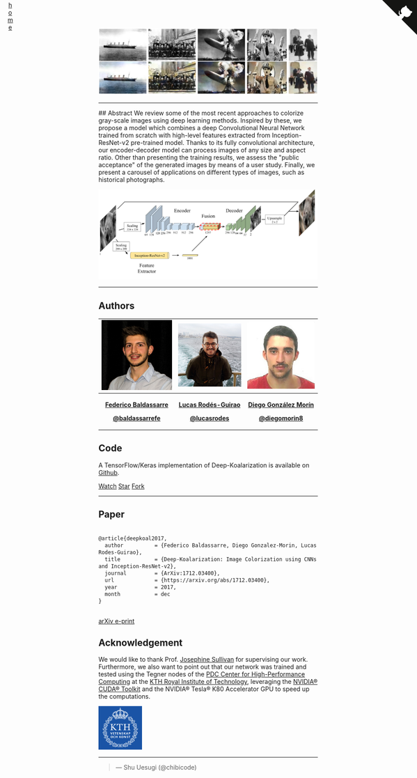 
<!--<script src="//platform.linkedin.com/in.js" type="text/javascript"> lang: en_US</script><script type="IN/Share" data-url="lcsrg.me/deep-koalarization"></script><a class="twitter-share-button" href="https://twitter.com/intent/tweet?text=">Tweet</a>-->

![](static/images/historical.jpg)

<!-- Place this tag where you want the button to render. 
<a class="github-button" href="https://github.com/lucasrodes/deep-koalarization/archive/master.zip" data-icon="octicon-cloud-download" data-size="large" aria-label="Download lucasrodes/deep-koalarization on GitHub">Download</a>
-->

<div><hr></div>
## Abstract
We review some of the most recent approaches to colorize gray-scale images using deep learning methods. Inspired by these, we propose a model which combines a deep Convolutional Neural Network trained from scratch with high-level features extracted from Inception-ResNet-v2 pre-trained model. Thanks to its fully convolutional architecture, our encoder-decoder model can process images of any size and aspect ratio. Other than presenting the training results, we assess the "public acceptance" of the generated images by means of a user study. Finally, we present a carousel of applications on different types of images, such as historical photographs.

![](static/images/net.png)

<div><hr></div>

## Authors

<table align="center">
      <tfoot>
        <tr>
          <th><p><a href="https://www.linkedin.com/in/federicobaldassarre/">Federico Baldassarre</a></p>
          <!-- Place this tag where you want the button to render. -->
<a class="github-button" href="http://github.com/baldassarrefe" aria-label="Follow @baldassarrefe on GitHub">@baldassarrefe</a>
<a class="twitter-follow-button"
  href="https://twitter.com/BaldassarreFe"
  data-show-count="false"
  data-show-screen-name="false">
  </a>
</th>
          <th><p><a href="https://www.lcsrg.me/">Lucas Rodés-Guirao</a></p>
          <!-- Place this tag where you want the button to render. -->
<a class="github-button" href="http://github.com/lucasrodes" aria-label="Follow @lucasrodes on GitHub">@lucasrodes</a>
<a class="twitter-follow-button"
  href="https://twitter.com/lucasrodesg"
  data-show-count="false"
  data-show-screen-name="false"></a>
</th>
          <th><p><a href="https://www.linkedin.com/in/diegomorin/">Diego González Morín</a></p>
          <!-- Place this tag where you want the button to render. -->
<a class="github-button" href="https://github.com/diegomorin8" aria-label="Follow @diegomorin8 on GitHub">@diegomorin8</a>
</th>
        </tr>
      </tfoot>
      <tbody>
        <tr>
          <td><img src="static/images/federico.jpg"></td>
          <td><img src="static/images/lucas.jpg"></td>
          <td><img src="static/images/diego.jpg"></td>
        </tr>
      </tbody>
</table>

<div><hr></div>

## Code
A TensorFlow/Keras implementation of Deep-Koalarization is available on [Github](https://github.com/baldassarrefe/deep-koalarization).

<a class="github-button" href="https://github.com/baldassarrefe/deep-koalarization/subscription" data-icon="octicon-eye" data-size="large" data-show-count="true" aria-label="Watch baldassarrefe/deep-koalarization on GitHub">Watch</a> <a class="github-button" href="https://github.com/baldassarrefe/deep-koalarization" data-icon="octicon-star" data-size="large" data-show-count="true" aria-label="Star baldassarrefe/deep-koalarization on GitHub">Star</a> <a class="github-button" href="https://github.com/baldassarrefe/deep-koalarization/fork" data-icon="octicon-repo-forked" data-size="large" data-show-count="true" aria-label="Fork baldassarrefe/deep-koalarization on GitHub">Fork</a>

<div><hr></div>



## Paper

<style type="text/css">
#wrap {
   width:800px;
   margin:0 auto;
}
#left_col {
   float:left;
   width:150;
}
#right_col {
   float:right;
   width:650px;
}
</style>


<pre><code> 
@article{deepkoal2017,
  author          = {Federico Baldassarre, Diego Gonzalez-Morin, Lucas Rodes-Guirao},
  title           = {Deep-Koalarization: Image Colorization using CNNs and Inception-ResNet-v2},
  journal         = {ArXiv:1712.03400},
  url             = {https://arxiv.org/abs/1712.03400},
  year            = 2017,
  month           = dec
}
</code> </pre>


<a href="https://arxiv.org/abs/1712.03400" target="_blank">arXiv e-print</a>


## Acknowledgement
We would like to thank Prof. [Josephine Sullivan](http://www.csc.kth.se/~sullivan/) for supervising our work. Furthermore, we also want to point out that our network was trained and tested using the Tegner nodes of the [PDC Center for High-Performance Computing](http://pdc.kth.se) at the [KTH Royal Institute of Technology](http://kth.se), leveraging the [NVIDIA® CUDA® Toolkit](https://dl.acm.org/citation.cfm?id=1365500) and the NVIDIA® Tesla® K80 Accelerator GPU to speed up the computations.


<a href="https://www.kth.se"> <img src="static/images/kth.jpg" width="100" height="100"> </a>

<div><hr></div>

<blockquote class="twitter-tweet" data-cards="hidden" data-lang="en"><p lang="en" <a href="https://twitter.com/jekyllrb?ref_src=twsrc%5Etfw"></a></p>&mdash; Shu Uesugi (@chibicode) <a href="https://twitter.com/fchollet/status/917846097430638592"></a></blockquote>


<a href="https://github.com/baldassarrefe/deep-koalarization" class="github-corner"><svg width="80" height="80" viewBox="0 0 250 250" style="fill:#151513; color:#fff; position: absolute; top: 0; border: 0; right: 0;"><path d="M0,0 L115,115 L130,115 L142,142 L250,250 L250,0 Z"></path><path d="M128.3,109.0 C113.8,99.7 119.0,89.6 119.0,89.6 C122.0,82.7 120.5,78.6 120.5,78.6 C119.2,72.0 123.4,76.3 123.4,76.3 C127.3,80.9 125.5,87.3 125.5,87.3 C122.9,97.6 130.6,101.9 134.4,103.2" fill="currentColor" style="transform-origin: 130px 106px;" class="octo-arm"></path><path d="M115.0,115.0 C114.9,115.1 118.7,116.5 119.8,115.4 L133.7,101.6 C136.9,99.2 139.9,98.4 142.2,98.6 C133.8,88.0 127.5,74.4 143.8,58.0 C148.5,53.4 154.0,51.2 159.7,51.0 C160.3,49.4 163.2,43.6 171.4,40.1 C171.4,40.1 176.1,42.5 178.8,56.2 C183.1,58.6 187.2,61.8 190.9,65.4 C194.5,69.0 197.7,73.2 200.1,77.6 C213.8,80.2 216.3,84.9 216.3,84.9 C212.7,93.1 206.9,96.0 205.4,96.6 C205.1,102.4 203.0,107.8 198.3,112.5 C181.9,128.9 168.3,122.5 157.7,114.1 C157.9,116.9 156.7,120.9 152.7,124.9 L141.0,136.5 C139.8,137.7 141.6,141.9 141.8,141.8 Z" fill="currentColor" class="octo-body"></path></svg></a><style>.github-corner:hover .octo-arm{animation:octocat-wave 560ms ease-in-out}@keyframes octocat-wave{0%,100%{transform:rotate(0)}20%,60%{transform:rotate(-25deg)}40%,80%{transform:rotate(10deg)}}@media (max-width:500px){.github-corner:hover .octo-arm{animation:none}.github-corner .octo-arm{animation:octocat-wave 560ms ease-in-out}}</style><script async defer src="https://buttons.github.io/buttons.js"></script>

<div style="position: absolute; top: 3px; left: 2%; width: 10px; text-align:right;">
    <a href="http://lcsrg.me">home</a>
  </div>
